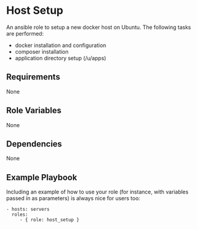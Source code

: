 Host Setup
=========

An ansible role to setup a new docker host on Ubuntu.
The following tasks are performed:

- docker installation and configuration
- composer installation
- application directory setup (/u/apps)

Requirements
------------

None

Role Variables
--------------

None

Dependencies
------------

None

Example Playbook
----------------

Including an example of how to use your role (for instance, with variables passed in as parameters) is always nice for users too:

    - hosts: servers
      roles:
         - { role: host_setup }